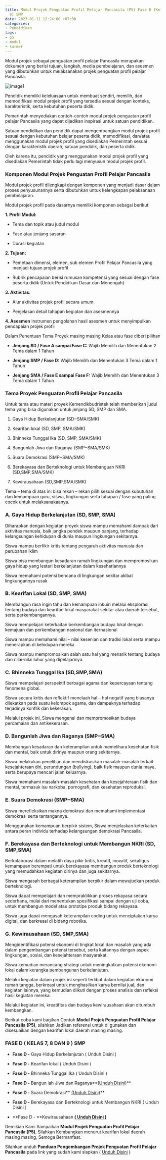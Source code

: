 ```yaml
---
title: Modul Projek Penguatan Profil Pelajar Pancasila (P5) Fase D (Kelas 7, 8 dan
  9) SMP
date: 2023-01-11 12:24:00 +07:00
categories:
- Pendidikan
tags:
- p5
- modul
- kurmer
---
```


Modul projek sebagai penguatan profil pelajar Pancasila merupakan dokumen yang berisi tujuan, langkah, media pembelajaran, dan asesmen yang dibutuhkan untuk melaksanakan projek penguatan profil pelajar Pancasila.

![image1](https://blogger.googleusercontent.com/img/b/R29vZ2xl/AVvXsEhQ2pp4kpcZJ15_u5_DADXOW96iIoNARzNYd0Q6GQP0oH5rbt8_WCBtfUgKX_g8KohIGRpjw5X-rdwgETiE7cJI0LlIFHgnwR4YiX67ExW377hITEQSS1gzrEsEdIO8MguAhNik0V40_qZj4fXVvF6K6Sc8OA8Y_EKIjDEg7m_H3wQ469mtyXVe1-5c2Q/s1300/5.jpg)

Pendidik memiliki keleluasaan untuk membuat sendiri, memilih, dan memodifikasi modul projek profil yang tersedia sesuai dengan konteks, karakteristik, serta kebutuhan peserta didik.

Pemerintah menyediakan contoh-contoh modul projek penguatan profil pelajar Pancasila yang dapat dijadikan inspirasi untuk satuan pendidikan.

Satuan pendidikan dan pendidik dapat mengembangkan modul projek profil sesuai dengan kebutuhan belajar peserta didik, memodifikasi, dan/atau menggunakan modul projek profil yang disediakan Pemerintah sesuai dengan karakteristik daerah, satuan pendidik, dan peserta didik.

Oleh karena itu, pendidik yang menggunakan modul projek profil yang disediakan Pemerintah tidak perlu lagi menyusun modul projek profil.

### Komponen Modul Projek Penguatan Profil Pelajar Pancasila

Modul projek profil dilengkapi dengan komponen yang menjadi dasar dalam proses penyusunannya serta dibutuhkan untuk kelengkapan pelaksanaan pembelajaran.

Modul projek profil pada dasarnya memiliki komponen sebagai berikut:

**1. Profil Modul:**

* Tema dan topik atau judul modul

* Fase atau jenjang sasaran

* Durasi kegiatan

**2. Tujuan:**

* Pemetaan dimensi, elemen, sub elemen Profil Pelajar Pancasila yang menjadi tujuan projek profil

* Rubrik pencapaian berisi rumusan kompetensi yang sesuai dengan fase peserta didik (Untuk Pendidikan Dasar dan Menengah)

**3. Aktivitas:**

* Alur aktivitas projek profil secara umum

* Penjelasan detail tahapan kegiatan dan asesmennya

**4. Asesmen**
Instrumen pengolahan hasil asesmen untuk menyimpulkan pencapaian projek profil

Dalam Penentuan Tema Proyek masing masing Kelas atau fase diberi pilihan

* **Jenjang SD / Fase A sampai Fase C:** Wajib Memilih dan Menentukan 2 Tema dalam 1 Tahun

* **Jenjang SMP / Fase D:** Wajib Memilih dan Menentukan 3 Tema dalam 1 Tahun

* **Jenjang SMA / Fase E sampai Fase F:** Wajib Memilih dan Menentukan 3 Tema dalam 1 Tahun

### Tema Proyek Penguatan Profil Pelajar Pancasila

Untuk tema atau materi proyek Kemendikbudristek telah memberikan judul tema yang bisa digunakan untuk jenjang SD, SMP dan SMA.

1. Gaya Hidup Berkelanjutan (SD‒SMA/SMK)

2. Kearifan lokal (SD, SMP, SMA/SMK)

3. Bhinneka Tunggal Ika (SD, SMP, SMA/SMK)

4. Bangunlah Jiwa dan Raganya (SMP‒SMA/SMK)

5. Suara Demokrasi (SMP‒SMA/SMK)

6. Berekayasa dan Berteknologi untuk Membanguan NKRI (SD,SMP,SMA/SMK)

7. Kewirausahaan (SD,SMP,SMA/SMK)

Tema – tema di atas ini bisa rekan – rekan pilih sesuai dengan kubutuhan dan kemampuan guru, siswa, lingkungan serta tahapan / fase yang paling cocok untuk melaksanakaanya.

### A. Gaya Hidup Berkelanjutan (SD, SMP, SMA)

Diharapkan dengan kegiatan proyek siswa mampu memahami dampak dari aktivitas manusia, baik jangka pendek maupun panjang, terhadap kelangsungan kehidupan di dunia maupun lingkungan sekitarnya.

Siswa mampu berfikir kritis tentang pengaruh aktivitas manusia dan perubahan iklim

Siswa bisa membangun kesadaran ramah lingkungan dan mempromosikan gaya hidup yang lestari berkelanjutan dalam kesehariannya

Siswa memahami potensi bencana di lingkungan sekitar akibat lingkungannya rusak

### B. Kearifan Lokal (SD, SMP, SMA)

Membangun rasa ingin tahu dan kemampuan inkuiri melalui eksplorasi tentang budaya dan kearifan lokal masyarakat sekitar atau daerah tersebut, serta perkembangannya.

Siswa mempelajari keterkaitan berkembangan budaya lokal dengan kemajuan dan perkembangan nasional dan iternasional

Siswa mampu memahami nilai – nilai kesenian dan tradisi lokal serta mampu menerapkan di kehidupan mereka

Siswa mampu mempromosikan salah satu hal yang menarik tentang budaya dan nilai-nilai luhur yang dipelajarinya.

### C. Bhinneka Tunggal Ika (SD,SMP,SMA)

Siswa mempelajari perspektif berbagai agama dan kepercayaan tentang fenomena global.

Siswa secara kritis dan reflektif menelaah hal – hal negatif yang biasanya dilekatkan pada suatu kelompok agama, dan dampaknya terhadap terjadinya konflik dan kekerasan.

Melalui projek ini, Siswa mengenal dan mempromosikan budaya perdamaian dan antikekerasan.

### D. Bangunlah Jiwa dan Raganya (SMP‒SMA)

Membangun kesadaran dan keterampilan untuk memelihara kesehatan fisik dan mental, baik untuk dirinya maupun orang sekitarnya.

Siswa melakukan penelitian dan mendiskusikan masalah-masalah terkait kesejahteraan diri, perundungan (bullying), baik fisik maupun dunia maya, serta berupaya mencari jalan keluarnya.

Siswa memahami masalah-masalah kesehatan dan kesejahteraan fisik dan mental, termasuk isu narkoba, pornografi, dan kesehatan reproduksi.

### E. Suara Demokrasi (SMP‒SMA)

Siswa merefleksikan makna demokrasi dan memahami implementasi demokrasi serta tantangannya.

Menggunakan kemampuan berpikir sistem, Siswa menjelaskan keterkaitan antara peran individu terhadap kelangsungan demokrasi Pancasila.

### F. Berekayasa dan Berteknologi untuk Membangun NKRI (SD, SMP,SMA)

Berkolaborasi dalam melatih daya pikir kritis, kreatif, inovatif, sekaligus kemampuan berempati untuk berekayasa membangun produk berteknologi yang memudahkan kegiatan dirinya dan juga sekitarnya.

Siswa mengasah berbagai keterampilan berpikir dalam mewujudkan produk berteknologi.

Siswa dapat mempelajari dan mempraktikkan proses rekayasa secara sederhana, mulai dari menentukan spesifikasi sampai dengan uji coba, untuk membangun model atau prototipe produk bidang rekayasa.

Siswa juga dapat mengasah keterampilan coding untuk menciptakan karya digital, dan berkreasi di bidang robotika.

### G. Kewirausahaan (SD, SMP,SMA)

Mengidentifikasi potensi ekonomi di tingkat lokal dan masalah yang ada dalam pengembangan potensi tersebut, serta kaitannya dengan aspek lingkungan, sosial, dan kesejahteraan masyarakat.

Siswa kemudian merancang strategi untuk meningkatkan potensi ekonomi lokal dalam kerangka pembangunan berkelanjutan.

Melalui kegiatan dalam projek ini seperti terlibat dalam kegiatan ekonomi rumah tangga, berkreasi untuk menghasilkan karya bernilai jual, dan kegiatan lainnya, yang kemudian diikuti dengan proses analisis dan refleksi hasil kegiatan mereka.

Melalui kegiatan ini, kreatifitas dan budaya kewirausahaan akan ditumbuh kembangkan.

Berikut coba kami bagikan Contoh **Modul Projek Penguatan Profil Pelajar Pancasila (P5)**, silahkan Jadikan referensi untuk di gunakan dan disesuaikan dengan kearifan lokal daerah masing masing.

### FASE D ( KELAS 7, 8 DAN 9 ) SMP

* **Fase D -** Gaya Hidup Berkelanjutan ( Unduh Disini )

* **Fase D -** Kearifan lokal ( Unduh Disini )

* **Fase D -** Bhinneka Tunggal Ika ( Unduh Disini )

* **Fase D -** Bangun lah Jiwa dan Raganya\*\*[(Unduh Disini)](https://drive.google.com/file/d/1OackfmwDZIxYRl08S47oca-kbhJNlcce/view?usp=sharing)\*\*

* **Fase D -** Suara Demokrasi\*\* [(Unduh Disini)](https://drive.google.com/file/d/18JSVxypsdhSkXzl2YAGrCe1dnmEveaeb/view?usp=sharing)\*\*

* **Fase D -** Berekayasa dan Berteknologi untuk Membangun NKRI ( Unduh Disini )

* \*\*Fase D - \*\*Kewirausahaan **[( Unduh Disini )](https://drive.google.com/file/d/1_-nb3o43sdV7fIqExOmBR1kYz_XfPEfN/view?usp=sharing)**

Demikian Kami Sampaikan **Modul Projek Penguatan Profil Pelajar Pancasila (P5)**, Silahkan Kembangkan menurut kearifan lokal daerah masing masing, Semoga Bermanfaat.

Silahkan unduh **Panduan Pengembangan Projek Penguatan Profil Pelajar Pancasila** pada link yang sudah kami siapkan ( [Unduh Disini](https://s.id/PanduanPengembanganP5) )